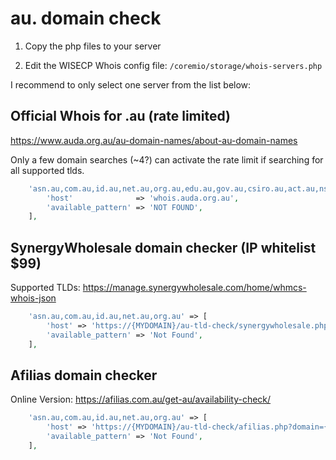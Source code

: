 # au. domain check

1. Copy the php files to your server

2. Edit the WISECP Whois config file: `/coremio/storage/whois-servers.php`

I recommend to only select one server from the list below:

## Official Whois for .au (rate limited)

https://www.auda.org.au/au-domain-names/about-au-domain-names

Only a few domain searches (~4?) can activate the rate limit if searching for all supported tlds.

```php
    'asn.au,com.au,id.au,net.au,org.au,edu.au,gov.au,csiro.au,act.au,nsw.au,nt.au,qld.au,sa.au,tas.au,vic.au,wa.au' => [
        'host'              => 'whois.auda.org.au',
        'available_pattern' => 'NOT FOUND',
    ],
```

## SynergyWholesale domain checker (IP whitelist $99)

Supported TLDs: https://manage.synergywholesale.com/home/whmcs-whois-json

```php
    'asn.au,com.au,id.au,net.au,org.au' => [
        'host' => 'https://{MYDOMAIN}/au-tld-check/synergywholesale.php?domain={domain}',
        'available_pattern' => 'Not Found',
    ],
```

## Afilias domain checker

Online Version: https://afilias.com.au/get-au/availability-check/

```php
    'asn.au,com.au,id.au,net.au,org.au' => [
        'host' => 'https://{MYDOMAIN}/au-tld-check/afilias.php?domain={domain}',
        'available_pattern' => 'Not Found',
    ],
```
